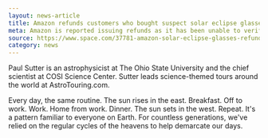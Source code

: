 ```yaml
---
layout: news-article
title: Amazon refunds customers who bought suspect solar eclipse glasses
meta: Amazon is reported issuing refunds as it has been unable to verify as coming from reputable manufactures
source: https://www.space.com/37781-amazon-solar-eclipse-glasses-refunds.html
category: news
---
```


Paul Sutter is an astrophysicist at The Ohio State University and the chief scientist at COSI Science Center. Sutter leads science-themed tours around the world at AstroTouring.com. 

Every day, the same routine. The sun rises in the east. Breakfast. Off to work. Work. Home from work. Dinner. The sun sets in the west. Repeat. It's a pattern familiar to everyone on Earth. For countless generations, we've relied on the regular cycles of the heavens to help demarcate our days.
